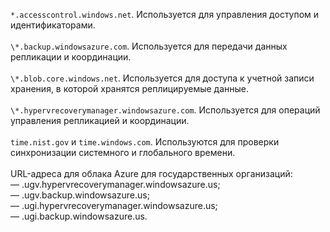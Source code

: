 ``*.accesscontrol.windows.net``. Используется для управления доступом и идентификаторами.<br/><br/>``\*.backup.windowsazure.com``. Используется для передачи данных репликации и координации. <br/><br/> ``\*.blob.core.windows.net``. Используется для доступа к учетной записи хранения, в которой хранятся реплицируемые данные.<br/><br/> ``\*.hypervrecoverymanager.windowsazure.com``. Используется для операций управления репликацией и координации.<br/><br/>
``time.nist.gov`` и ``time.windows.com``. Используются для проверки синхронизации системного и глобального времени.
<br/><br/>
URL-адреса для облака Azure для государственных организаций:<br/>— .ugv.hypervrecoverymanager.windowsazure.us;<br/>— .ugv.backup.windowsazure.us;<br/>— .ugi.hypervrecoverymanager.windowsazure.us;<br/>— .ugi.backup.windowsazure.us.
